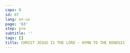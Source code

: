 ```yaml
---
capo: 0
id: 87
lang: en-us
page: '63'
step: pre
subtitle: ''
tags: []
title: CHRIST JESUS IS THE LORD - HYMN TO THE KENOSIS
---
```

